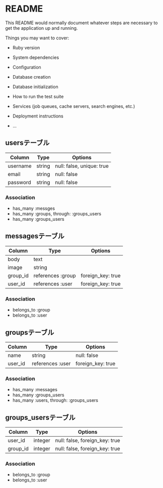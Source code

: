 # README

This README would normally document whatever steps are necessary to get the
application up and running.

Things you may want to cover:

* Ruby version

* System dependencies

* Configuration

* Database creation

* Database initialization

* How to run the test suite

* Services (job queues, cache servers, search engines, etc.)

* Deployment instructions

* ...

## usersテーブル
|Column|Type|Options|
|------|----|-------|
|username|string|null: false, unique: true|
|email|string|null: false|
|password|string|null: false|

### Association
- has_many :messges
- has_many :groups, through: :groups_users
- has_many :groups_users

## messagesテーブル
|Column|Type|Options|
|------|----|-------|
|body|text||
|image|string||
|group_id|references :group|foreign_key: true|
|user_id|references :user|foreign_key: true|

### Association
- belongs_to :group
- belongs_to :user

## groupsテーブル
|Column|Type|Options|
|------|----|-------|
|name|string|null: false|
|user_id|references :user|foreign_key: true|

### Association
- has_many :messages
- has_many :groups_users
- has_many :users, through: :groups_users

## groups_usersテーブル

|Column|Type|Options|
|------|----|-------|
|user_id|integer|null: false, foreign_key: true|
|group_id|integer|null: false, foreign_key: true|

### Association
- belongs_to :group
- belongs_to :user